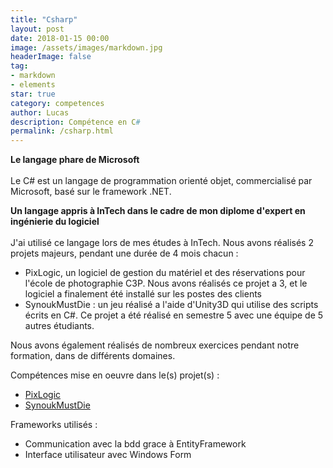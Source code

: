 ```yaml
---
title: "Csharp"
layout: post
date: 2018-01-15 00:00
image: /assets/images/markdown.jpg
headerImage: false
tag:
- markdown
- elements
star: true
category: competences
author: Lucas
description: Compétence en C#
permalink: /csharp.html
---
```


<b>Le langage phare de Microsoft</b>
<br><br>
Le C# est un langage de programmation orienté objet, commercialisé par Microsoft, basé sur le
framework .NET.

<b>Un langage appris à InTech dans le cadre de mon diplome d'expert en ingénierie du logiciel</b>
<br><br>
J'ai utilisé ce langage lors de mes études à InTech.
Nous avons réalisés 2 projets majeurs, pendant une durée de 4 mois chacun :
- PixLogic, un logiciel de gestion du matériel et des réservations pour l'école de photographie
C3P. Nous avons réalisés ce projet a 3, et le logiciel a finalement été installé sur les postes des clients
- SynoukMustDie : un jeu réalisé a l'aide d'Unity3D qui utilise des scripts écrits en C#.
Ce projet a été réalisé en semestre 5 avec une équipe de 5 autres étudiants.

Nous avons également réalisés de nombreux exercices pendant notre formation, dans de différents domaines.


Compétences mise en oeuvre dans le(s) projet(s) :
- [PixLogic]({{site.url}}/myportfolio/PixLogic)
- [SynoukMustDie]({{site.url}}/myportfolio/synoukmustdie.html)

Frameworks utilisés :
- Communication avec la bdd grace à EntityFramework
- Interface utilisateur avec Windows Form
